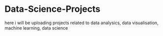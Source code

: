 # Data-Science-Projects
here i will be uploading projects related to data analysics, data visualisation, machine learning, data science
